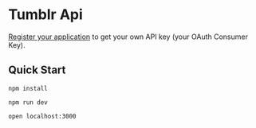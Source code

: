 # Tumblr Api

[Register your application](https://www.tumblr.com/oauth/apps) to get your own API key (your OAuth Consumer Key).

## Quick Start

`npm install`

`npm run dev`

`open localhost:3000`
